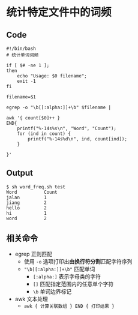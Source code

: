 # 统计特定文件中的词频


## Code

```
#!/bin/bash
# 统计单词词频

if [ $# -ne 1 ];
then
	echo "Usage: $0 filename";
	exit -1
fi

filename=$1

egrep -o "\b[[:alpha:]]+\b" $filename |

awk '{ count[$0]++ }
END{ 
	printf("%-14s%s\n", "Word", "Count");
	for (ind in count) {
		printf("%-14s%d\n", ind, count[ind]);
	}

}'
```

## Output

```
$ sh word_freq.sh test
Word          Count
jalan         1
jiang         2
hello         2
hi            1
word          2
```

## 相关命令

- egrep 正则匹配
    - 使用 `-o` 选项打印出**由换行符分割**匹配字符序列
    - `"\b[[:alpha:]]+\b"` 匹配单词
        - `[:alpha:]` 表示字母类的字符
        - `[]` 匹配指定范围内的任意单个字符
        - `\b` 单词边界标记
- awk 文本处理
    - `awk { 计算关联数组 } END { 打印结果 }`
    
